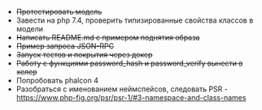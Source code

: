 * ~~Протестировать модель~~
* Завести на php 7.4, проверить типизированные свойства классов в модели
* ~~Написать README.md с примером поднятия образа~~
* ~~Пример запроса JSON-RPC~~
* ~~Запуск тестов и покрытия через докер~~
* ~~Работу с функциями password_hash и password_verify вынести в хелер~~
* Попробовать phalcon 4
* Разобраться с именованием неймспейсов, следовать PSR - https://www.php-fig.org/psr/psr-1/#3-namespace-and-class-names
